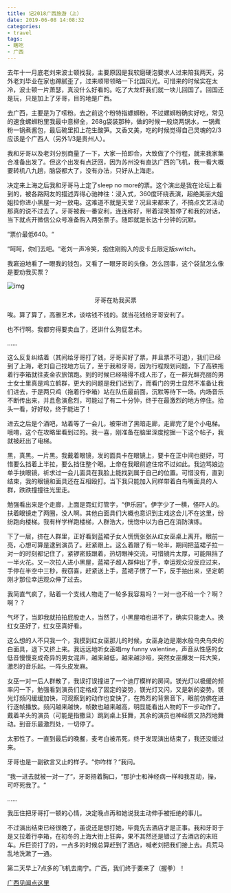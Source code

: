```yaml
---
title: 记2018广西旅游（上）
date: 2019-06-08 14:08:32
categories:
- travel
tags: 
- 瞎吃
- 广西
---
```


去年十一月底老刘来波士顿找我，主要原因是我软磨硬泡要求人过来陪我两天，另外老刘毕业在家也蹲腻歪了，过来顺带领略一下北国风光。可惜来的时候实在太冷，波士顿一片萧瑟，真没什么好看的。吃了大龙虾我们就一块儿回国了。回国还是玩，只是加上了牙哥，目的地是广西。

去广西，主要是为了嗦粉。去之前这个粉特指螺蛳粉。不过螺蛳粉确实好吃，常见的速食螺蛳粉里我最中意柳全，268g袋装那种，做的时候一般烧两锅水，一锅煮粉一锅煮酱包，最后碗里扣上花生酸笋。又香又美，吃的时候觉得自己灵魂的2/3应该是个广西人（另外1/3是贵州人）。

我和牙哥以及老刘分别商量了一下，大家一拍即合，大致做了个行程，就来我家集合准备出发了。但这个出发有点迂回，因为苏州没有直达广西的飞机，我一看大概要转机八九趟，脑袋都大了，没有办法，只好从上海走。

决定来上海之后我和牙哥马上定了sleep no more的票。这个演出是我在论坛上看到的，被各路网友的描述弄得心驰神往：浸入式，360度环绕表演，超绝美丽大姐姐拉你进小黑屋一对一放电。这难道不就是天堂？况且来都来了，不搞点文艺活动那真的说不过去了。牙哥被我一番安利，连连称好，带着淫笑暂停了和我的对话，当下就点开微信公众号准备购入两张票子。随即就是长达十分钟的沉默。

“票价最低640。“

“呵呵，你们去吧。“老刘一声冷笑，抱住刚购入的皮卡丘限定版switch。

我窘迫地看了一眼我的钱包，又看了一眼牙哥的头像。怎么回事，这个袋鼠怎么像是要劝我买票？

![img](https://lh3.googleusercontent.com/9EX8HV32p185hU1xGzOjeoeu12x5FEDbjzuSxsF80dQMBNMQUFnsNeEDit5_WXkmpHox_Xut1SmIRvSVYTA90E3VL6-KNs1shF_R3fPTxt5zpwG-NhJkoJBYUUDUtn-FD9gzP9F18ZYNY6E6f1dSsuPhXLQC9bBVIB0c0RtbH_Drr0t-NW3FDCnfPi64LExCDKHpP9JptpKsjEJzZXXAtJRWf3CtvTkFy-QM0bttPS5MBJR0etOW4rhe8P2ArzWN0E9d2bvQbM_63ThSrdaRJjsK8MKMLnf0UEb-z0YIoUIirN_vY14nWV671EzUcgTR2wQ-h9rK7JvhheqGFTfpKUDKq_AREP-vAkJoZdjE-t4bDJ08R9samnRfnBgI95K1pYQwY7fA5q4YIhzf0ECYUsgAASlPpgahXVy_mzarmvJgNL-vXegjj43gxryzuH6wXcKPr7BZrEs6rB5yWjMo_QNlKVNHM56Hiskg-brWg3v_lkOQ4D0Gm5Y_SR3xMvrt6637hl4Tfws-c08u7rChVm9v1kGD-skrVQtzBtkqmEK1wPWGS42GuVmWqC2Wm5b1Zd1Xr4kzGRdu63lQF41gEyMO5XvoePcw5FFcMaZQRhYBsHm1hVVXv92IIyDa20pVv4WbkrTycK_PKhIinuUU9Ooxgb9QyGI=s844-no)

<center>牙哥在劝我买票</center>


唉。算了算了，高雅艺术，谈啥钱不钱的。就当花钱给牙哥安利了。

也不行啊。我都穷得要卖血了，还讲什么狗屁艺术。

……

这么反复纠结着（其间给牙哥打了钱，牙哥买好了票，并且票不可退），我们已经到了上海，老刘自己找地方玩了，至于我和牙哥，因为行程规划问题，下了高铁拖着行李箱就往麦金农旅馆跑。到的时候已经喘得不成人形了，在一群光鲜亮丽的男士女士里真是鸡立鹤群，更大的问题是我们迟到了，而看门的男士显然不准备让我们进去，于是两只鸡（拖着行李箱）站在队伍最前面，沉默等待下一场。内场音乐不断传出来，并且愈演愈烈，可能过了有二十分钟，终于在最激烈的地方停住。抬头一看，好好较，终于能进了！

进去之后是个酒吧，站着等了一会儿，被带进了黑暗走廊，走廊完了是个小电梯。哦唷，这个在攻略里看到过的。我一喜，刚准备在脑里深度挖掘一下这个帖子，我就被赶出了电梯。

黑，真黑。一片黑。我戴着眼镜，发的面具卡在眼镜上，要卡在正中间也挺好，可惜要么挡着上半拉，要么挡住整个眼。上帝在我眼前遮住帘不过如此。我边骂娘边单手扶眼镜，祈求过一会儿面具在我脸上能找到属于自己的位置。可惜没有，直到结束，我的眼镜和面具还在互相殴打。当下我只能加入同样带着白鸟嘴面具的人群，跌跌撞撞往光里走。

勉强看出来是个走廊，上面是霓虹灯管字，“伊乐园”。伊字少了一横，怪吓人的。扶着眼镜走了两圈，没人啊。其他白面具们大概也意识到主戏这会儿不在这里，纷纷跑向楼梯。我有样学样跑楼梯，人群浩大，恍惚中以为自己在消防演练。

下了一层，挤在人群里，正好看到蓝裙子女人慌慌张张从红女巫桌上离开。眼前一亮，心想可算是逮到演员了。赶紧跟上。这么着跟了有一轮半，期间把蓝裙子拉一对一的时刻都记住了，紧锣密鼓跟着，热切眼神交流，可惜镜片太厚，可能阻挡了一半火花。又一次拉人进小黑屋，蓝裙子超人群伸出了手，幸运观众没反应过来，手停在半空中三秒，我窃喜，赶紧送上手，蓝裙子愣了一下，反手抽出来，坚定朝刚才那位幸运观众伸了过去。

我简直气疯了，贴着一个支线人物走了一轮多我容易吗？一对一也不给一个？啊？啊？？

气坏了，当即我就拍拍屁股走人，当然了，小黑屋咱也进不了，确实只能走人。换红女巫好了，红女巫真好看。

这么想的人不只我一个，我摸到红女巫那儿的时候，女巫身边是潮水般乌央乌央的白面具，退下又挤上来。我远远地听女巫唱my funny valentine，声音从性感的女低音慢慢变成奇异的男女混声，越来越低，越来越沙哑，突然女巫爆发一阵大笑，激烈的音乐起。一阵头皮发麻。

女巫一对一后人群散了，我误打误撞进了一个迪厅模样的房间。镁光灯以极缓的频率闪一下，勉强看到演员们定格成了固定的姿势，镁光灯又闪，又是新的姿势。镁光灯频闪缓缓加快，可观察到的动作也变快了，在热烈的背景音下，眼前仿佛在进行逐帧播放。频闪越来越快，帧数也越来越高，明显能看出人物的下一步动作了。戴着羊头的演员（可能是指撒旦）跳到桌上狂舞，其余的演员也神经质又热烈地舞动。到音乐最激烈处，一切停了。

太邪性了。一直到最后的晚餐，麦考白被吊死，终于发现演出结束了，我还没缓过来。

牙哥也是一副欲言又止的样子。“你咋样？“我问。

“我一进去就被一对一了“，牙哥捂着胸口，“那护士和神经病一样和我互动，操，可吓死我了。“

……

我压住把牙哥打一顿的心情，决定晚点再和她说我主动伸手被拒绝的事儿。

不过演出结束已经很晚了，虽说还是想打她，毕竟先去酒店才是正事。我和牙哥于是又拉着行李箱，在初冬的上海大街上狂奔，果不其然还是错过了去酒店的末班车。斥巨资打了的，一点多的时候总算赶到了酒店，喊老刘把我们接上去。兵荒马乱地洗漱了一通。

第二天早上7点多的飞机去南宁。广西，我们终于要来了（握拳）！

[广西见闻点这里](<https://adawang33.github.io/yaofeiWang.github.io/travel/2019/06/08/%E5%B9%BF%E8%A5%BF%E6%97%85%E6%B8%B8/>)

